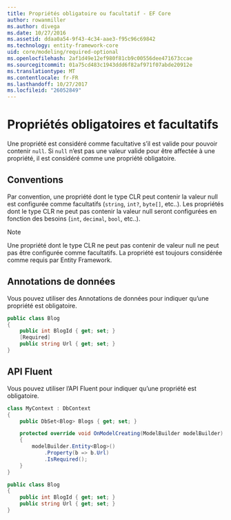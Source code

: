 ```yaml
---
title: Propriétés obligatoire ou facultatif - EF Core
author: rowanmiller
ms.author: divega
ms.date: 10/27/2016
ms.assetid: ddaa0a54-9f43-4c34-aae3-f95c96c69842
ms.technology: entity-framework-core
uid: core/modeling/required-optional
ms.openlocfilehash: 2af1d49e12ef980f81cb9c00556dee471673ccae
ms.sourcegitcommit: 01a75cd483c1943ddd6f82af971f07abde20912e
ms.translationtype: MT
ms.contentlocale: fr-FR
ms.lasthandoff: 10/27/2017
ms.locfileid: "26052849"
---
```

# <a name="required-and-optional-properties"></a>Propriétés obligatoires et facultatifs

Une propriété est considéré comme facultative s’il est valide pour pouvoir contenir `null`. Si `null` n’est pas une valeur valide pour être affectée à une propriété, il est considéré comme une propriété obligatoire.

## <a name="conventions"></a>Conventions

Par convention, une propriété dont le type CLR peut contenir la valeur null est configurée comme facultatifs (`string`, `int?`, `byte[]`, etc..). Les propriétés dont le type CLR ne peut pas contenir la valeur null seront configurées en fonction des besoins (`int`, `decimal`, `bool`, etc..).

> [!NOTE]  
> Une propriété dont le type CLR ne peut pas contenir de valeur null ne peut pas être configurée comme facultatifs. La propriété est toujours considérée comme requis par Entity Framework.

## <a name="data-annotations"></a>Annotations de données

Vous pouvez utiliser des Annotations de données pour indiquer qu’une propriété est obligatoire.

<!-- [!code-csharp[Main](samples/core/Modeling/DataAnnotations/Samples/Required.cs?highlight=4)] -->
``` csharp
public class Blog
{
    public int BlogId { get; set; }
    [Required]
    public string Url { get; set; }
}
```

## <a name="fluent-api"></a>API Fluent

Vous pouvez utiliser l’API Fluent pour indiquer qu’une propriété est obligatoire.

<!-- [!code-csharp[Main](samples/core/Modeling/FluentAPI/Samples/Required.cs?highlight=7,8,9)] -->
``` csharp
class MyContext : DbContext
{
    public DbSet<Blog> Blogs { get; set; }

    protected override void OnModelCreating(ModelBuilder modelBuilder)
    {
        modelBuilder.Entity<Blog>()
            .Property(b => b.Url)
            .IsRequired();
    }
}

public class Blog
{
    public int BlogId { get; set; }
    public string Url { get; set; }
}
```
